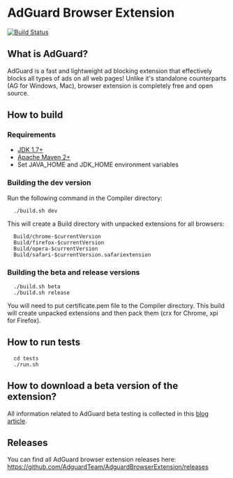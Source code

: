 # AdGuard Browser Extension
[![Build Status](https://travis-ci.org/AdguardTeam/AdguardBrowserExtension.svg?branch=master)](https://travis-ci.org/AdguardTeam/AdguardBrowserExtension)

## What is AdGuard?

AdGuard is a fast and lightweight ad blocking extension that effectively blocks all types of ads on all web pages! Unlike it's standalone counterparts (AG for Windows, Mac), browser extension is completely free and open source.

## How to build

### Requirements

- [JDK 1.7+](http://www.oracle.com/technetwork/java/javaee/downloads/index.html)
- [Apache Maven 2+](http://maven.apache.org/download.cgi)
- Set JAVA_HOME and JDK_HOME environment variables

### Building the dev version

Run the following command in the Compiler directory:
```
  ./build.sh dev
```

This will create a Build directory with unpacked extensions for all browsers:
```
  Build/chrome-$currentVersion
  Build/firefox-$currentVersion
  Build/opera-$currentVersion
  Build/safari-$currentVersion.safariextension
```

### Building the beta and release versions
```
  ./build.sh beta
  ./build.sh release
```
You will need to put certificate.pem file to the Compiler directory. This build will create unpacked extensions and then pack them (crx for Chrome, xpi for Firefox).

## How to run tests
```
  cd tests 
  ./run.sh
```

## How to download a beta version of the extension?

All information related to AdGuard beta testing is collected in this [blog article](https://blog.adguard.com/en/adguard-beta-test/). 

## Releases

You can find all AdGuard browser extension releases here: https://github.com/AdguardTeam/AdguardBrowserExtension/releases